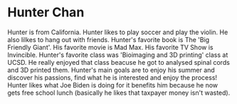 # Hunter Chan

Hunter is from California.
Hunter likes to play soccer and play the violin. He also lilkes to hang out with friends.
Hunter's favorite book is The 'Big Friendly Giant'. His favorite movie is Mad Max. His favorite TV Show is Invincible.
Hunter's favorite class was 'Bioimaging and 3D printing' class at UCSD. He really enjoyed that class beacuse he got to analysed spinal cords and 3D printed them. 
Hunter's main goals are to enjoy his summer and discover his passions, find what he is interested and enjoy the process!
Hunter likes what Joe Biden is doing for it benefits him because he now gets free school lunch (basically he likes that taxpayer money isn't wasted).
